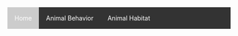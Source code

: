 <ul style="list-style-type: none; margin: 0; padding: 0; overflow: hidden; background-color: #333333; ">
  <li style="float: left; background-color: #cccccc"><a href="#home" style="display: block; color: white; text-align: center; padding: 16px; text-decoration: none;">Home</a></li>
  <li style="float: left;"><a href="animal-behavior.html" style="display: block; color: white; text-align: center; padding: 16px; text-decoration: none;">Animal Behavior</a></li>
  <li style="float: left;"><a href="animal-habitat.html" style="display: block; color: white; text-align: center; padding: 16px; text-decoration: none;">Animal Habitat</a></li>
</ul>
